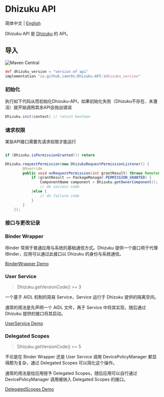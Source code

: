 # Dhizuku API

简体中文 | [English](README.md)

Dhizuku API 是 [Dhizuku](https://github.com/iamr0s/Dhizuku) 的 API。

## 导入


![Maven Central](https://img.shields.io/maven-central/v/io.github.iamr0s/Dhizuku-API)


```groovy
def dhizuku_version = "version of api"
implementation "io.github.iamr0s:Dhizuku-API:$dhizuku_version"
```

### 初始化

执行如下代码从而初始化Dhizuku-API，如果初始化失败（Dhizuku不存在、未激活）就开始调用其余API会抛出错误

```java
Dhizuku.init(context) // return boolean
```

### 请求权限

某些API接口需要先请求权限才能运行

```java

if (Dhizuku.isPermissionGranted()) return

Dhizuku.requestPermission(new DhizukuRequestPermissionListener() {
        @Override
        public void onRequestPermission(int grantResult) throws RemoteException {
            if (grantResult == PackageManager.PERMISSION_GRANTED) {
                ComponentName component = Dhizuku.getOwnerComponent(); // current Dhizuku Server Admin Receiver
                // do success code
            }else {
                // do failure code
            }
        }
    });
```

### 接口与更改记录

### Binder Wrapper

IBinder 常用于普通应用与系统的基础通信方式。Dhizuku 提供一个接口用于代理 IBinder，应用可以通过此接口以 Dhizuku 的身份与系统通信。

[BinderWrapper Demo](https://github.com/iamr0s/Dhizuku-API/blob/main/demo-binder_wrapper)

### User Service

> Dhizuku.getVersionCode() >= 3

一个基于 AIDL 机制的简易 Service，Service 运行于 Dhizuku 提供的隔离空间。

通常的用法是先声明一个 AIDL 文件，再于 Service 中将其实现，随后通过 Dhizuku 提供的接口将其启动。

[UserService Demo](https://github.com/iamr0s/Dhizuku-API/blob/main/demo-user_service)

### Delegated Scopes

> Dhizuku.getVersionCode() >= 5

不论是在 Binder Wrapper 还是 User Service 调用 DevicePolicyManager 都显得颇为复杂，通过 Delegated Scopes 可以简化这个操作。

通常的用法是给应用授予 Delegated Scopes，随后应用可以自行通过 DevicePolicyManager 调用被纳入 Delegated Scopes 的接口。

[DelegatedScopes Demo](https://github.com/iamr0s/Dhizuku-API/blob/main/demo-delegated_scopes)
